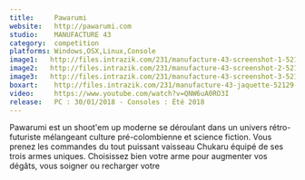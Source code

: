 ```yaml
---
title:     Pawarumi
website:   http://pawarumi.com
studio:    MANUFACTURE 43
category:  competition
platforms: Windows,OSX,Linux,Console
image1:   http://files.intrazik.com/231/manufacture-43-screenshot-1-52123-5019-20180409-130703.png
image2:   http://files.intrazik.com/231/manufacture-43-screenshot-2-52125-5019-20180409-130704.jpg
image3:   http://files.intrazik.com/231/manufacture-43-screenshot-3-52127-5019-20180409-130704.png
boxart:    http://files.intrazik.com/231/manufacture-43-jaquette-52129-5019-20180409-130705.png
video:     https://www.youtube.com/watch?v=QNW6uA0RO3I
release:   PC : 30/01/2018 - Consoles : Été 2018
---
```


Pawarumi est un shoot'em up moderne se déroulant dans un univers rétro-futuriste mélangeant culture pré-colombienne et science fiction. Vous prenez les commandes du tout puissant vaisseau Chukaru équipé de ses trois armes uniques. Choisissez bien votre arme pour augmenter vos dégâts, vous soigner ou recharger votre
